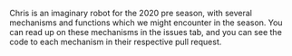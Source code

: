 Chris is an imaginary robot for the 2020 pre season, with several mechanisms
and functions which we might encounter in the season.
You can read up on these mechanisms in the issues tab, and you can see the code to each mechanism in their respective pull request.
